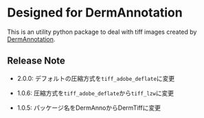 # Designed for DermAnnotation

This is an utility python package to deal with tiff images
created by [DermAnnotation](https://kondoa9.github.io/DermAnnotation/en/).

## Release Note

- 2.0.0: デフォルトの圧縮方式を`tiff_adobe_deflate`に変更

- 1.0.6: 圧縮方式を`tiff_adobe_deflate`から`tiff_lzw`に変更
- 1.0.5: パッケージ名をDermAnnoからDermTiffに変更
